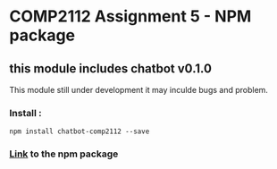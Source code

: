 # COMP2112 Assignment 5 - NPM package

## this module includes chatbot v0.1.0

This module still under development it may inculde bugs and problem.

### Install :
`npm install chatbot-comp2112 --save`

### [Link](https://www.npmjs.com/package/chatbot-comp2112) to the npm package
